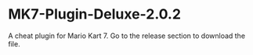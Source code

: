# MK7-Plugin-Deluxe-2.0.2
A cheat plugin for Mario Kart 7. Go to the release section to download the file.
